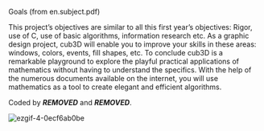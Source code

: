 Goals (from en.subject.pdf)

This project’s objectives are similar to all this first year’s objectives: Rigor, use of C, use
of basic algorithms, information research etc.
As a graphic design project, cub3D will enable you to improve your skills in these
areas: windows, colors, events, fill shapes, etc.
To conclude cub3D is a remarkable playground to explore the playful practical applications of mathematics without having to understand the specifics.
With the help of the numerous documents available on the internet, you will use
mathematics as a tool to create elegant and efficient algorithms.

Coded by ***REMOVED*** and ***REMOVED***.

![ezgif-4-0ecf6ab0be](https://github.com/f321x/cub3d-42-core/assets/51097237/41daf969-5433-4491-81d1-79848bcbd1d9)
